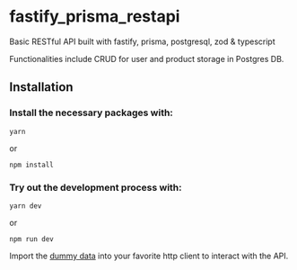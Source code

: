 # fastify_prisma_restapi
Basic RESTful API built with fastify, prisma, postgresql, zod &amp; typescript

Functionalities include CRUD for user and product storage in Postgres DB.

## Installation

### Install the necessary packages with:
```
yarn
```
or 
```
npm install
```

### Try out the development process with:

```
yarn dev
```
or 
```
npm run dev
```


Import the [dummy data](https://github.com/pmascaraque/fastify_prisma_restapi/blob/main/postman_dummy.json) into your favorite http client to interact with the API.
